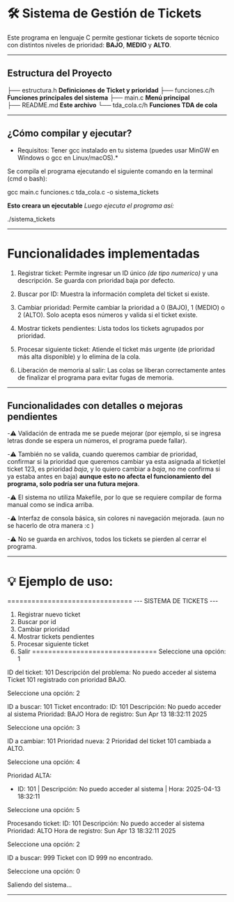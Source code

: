 # 🛠️ Sistema de Gestión de Tickets

Este programa en lenguaje C permite gestionar tickets de soporte técnico con distintos niveles de prioridad: **BAJO**, **MEDIO** y **ALTO**.

---------------------------------------------------------------------------------

## Estructura del Proyecto

├── estructura.h  **Definiciones de Ticket y prioridad**
├── funciones.c/h  **Funciones principales del sistema**
├── main.c     **Menú principal**  
├── README.md  **Este archivo**
└── tda_cola.c/h **Funciones TDA de cola**

---------------------------------------------------------------------------------

## ¿Cómo compilar y ejecutar?
* Requisitos: Tener gcc instalado en tu sistema (puedes usar MinGW en Windows o gcc en Linux/macOS).*

Se compila el programa ejecutando el siguiente comando en la terminal (cmd o bash):

gcc main.c funciones.c tda_cola.c -o sistema_tickets

**Esto creara un ejecutable**
*Luego ejecuta el programa así:*

./sistema_tickets

---------------------------------------------------------------------------------

# Funcionalidades implementadas

1) Registrar ticket:
Permite ingresar un ID único *(de tipo numerico)* y una descripción. Se guarda con prioridad baja por defecto.

2) Buscar por ID:
Muestra la información completa del ticket si existe.

3) Cambiar prioridad:
Permite cambiar la prioridad a 0 (BAJO), 1 (MEDIO) o 2 (ALTO).
Solo acepta esos números y valida si el ticket existe.

4) Mostrar tickets pendientes:
Lista todos los tickets agrupados por prioridad.

5) Procesar siguiente ticket:
Atiende el ticket más urgente (de prioridad más alta disponible) y lo elimina de la cola.

6) Liberación de memoria al salir:
Las colas se liberan correctamente antes de finalizar el programa para evitar fugas de memoria.

---------------------------------------------------------------------------------

## Funcionalidades con detalles o mejoras pendientes

-⚠️ Validación de entrada me se puede mejorar (por ejemplo, si se ingresa letras donde se espera un números, el programa puede fallar).

-⚠️ También no se valida, cuando queremos cambiar de prioridad, confirmar si la prioridad que queremos cambiar ya esta asignada al ticket(el ticket 123, es prioridad *baja*, y lo quiero cambiar a *baja*, no me confirma si ya estaba antes en baja) **aunque esto no afecta el funcionamiento del programa, solo podría ser una futura mejora**.

-⚠️ El sistema no utiliza Makefile, por lo que se requiere compilar de forma manual como se indica arriba.

-⚠️ Interfaz de consola básica, sin colores ni navegación mejorada. (aun no se hacerlo de otra manera :c ) 

-⚠️ No se guarda en archivos, todos los tickets se pierden al cerrar el programa.

---------------------------------------------------------------------------------

# 💡 Ejemplo de uso:

===============================
--- SISTEMA DE TICKETS ---
1. Registrar nuevo ticket
2. Buscar por id 
3. Cambiar prioridad 
4. Mostrar tickets pendientes
5. Procesar siguiente ticket
0. Salir
===============================
Seleccione una opción: 1

ID del ticket: 101
Descripción del problema: No puedo acceder al sistema
Ticket 101 registrado con prioridad BAJO.

Seleccione una opción: 2

ID a buscar: 101
Ticket encontrado:
ID: 101
Descripción: No puedo acceder al sistema
Prioridad: BAJO
Hora de registro: Sun Apr 13 18:32:11 2025

Seleccione una opción: 3

ID a cambiar: 101
Prioridad nueva: 2
Prioridad del ticket 101 cambiada a ALTO.

Seleccione una opción: 4

Prioridad ALTA:
- ID: 101 | Descripción: No puedo acceder al sistema | Hora: 2025-04-13 18:32:11

Seleccione una opción: 5

Procesando ticket:
ID: 101
Descripción: No puedo acceder al sistema
Prioridad: ALTO
Hora de registro: Sun Apr 13 18:32:11 2025

Seleccione una opción: 2

ID a buscar: 999
Ticket con ID 999 no encontrado.

Seleccione una opción: 0

Saliendo del sistema...

---------------------------------------------------------------------------------
